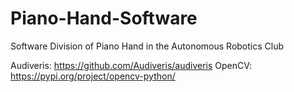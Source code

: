 # Piano-Hand-Software
Software Division of Piano Hand in the Autonomous Robotics Club

Audiveris: https://github.com/Audiveris/audiveris
OpenCV: https://pypi.org/project/opencv-python/
